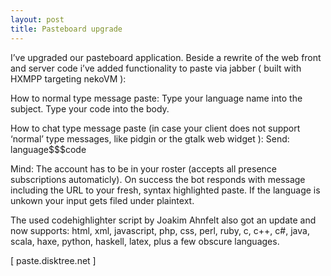 ```yaml
---
layout: post
title: Pasteboard upgrade
---
```

I’ve upgraded our pasteboard application. Beside a rewrite of the web front and server code i’ve added functionality to paste via jabber ( built with HXMPP targeting nekoVM ):

How to normal type message paste:
Type your language name into the subject.
Type your code into the body.

How to chat type message paste (in case your client does not support ‘normal’ type messages, like pidgin or the gtalk web widget ):
Send: language$$$code

Mind: The account has to be in your roster (accepts all presence subscriptions automaticly). On success the bot responds with message including the URL to your fresh, syntax highlighted paste. If the language is unkown your input gets filed under plaintext.

The used codehighlighter script by Joakim Ahnfelt also got an update and now supports: html, xml, javascript, php, css, perl, ruby, c, c++, c#, java, scala, haxe, python, haskell, latex, plus a few obscure languages.

[ paste.disktree.net ]
